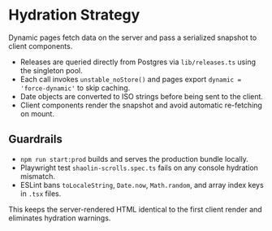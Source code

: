 # Hydration Strategy

Dynamic pages fetch data on the server and pass a serialized snapshot to client components.

- Releases are queried directly from Postgres via `lib/releases.ts` using the singleton pool.
- Each call invokes `unstable_noStore()` and pages export `dynamic = 'force-dynamic'` to skip caching.
- Date objects are converted to ISO strings before being sent to the client.
- Client components render the snapshot and avoid automatic re-fetching on mount.

## Guardrails

- `npm run start:prod` builds and serves the production bundle locally.
- Playwright test `shaolin-scrolls.spec.ts` fails on any console hydration mismatch.
- ESLint bans `toLocaleString`, `Date.now`, `Math.random`, and array index keys in `.tsx` files.

This keeps the server-rendered HTML identical to the first client render and eliminates hydration warnings.
